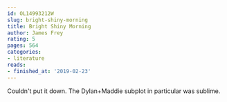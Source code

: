 ```yaml
---
id: OL14993212W
slug: bright-shiny-morning
title: Bright Shiny Morning
author: James Frey
rating: 5
pages: 564
categories:
- literature
reads:
- finished_at: '2019-02-23'
---
```

Couldn't put it down. The Dylan+Maddie subplot in particular was sublime.
